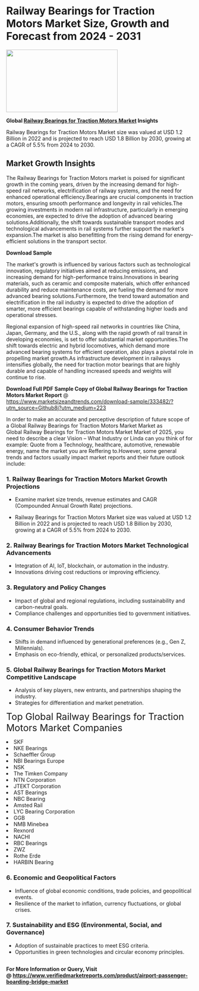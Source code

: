 <H1>Railway Bearings for Traction Motors Market Size, Growth and Forecast from 2024 - 2031</H1><img class="aligncenter size-medium wp-image-584254" src="https://thirdeyenews.in/wp-content/uploads/2024/09/Global-Market-Research-300x168.jpeg" alt="" width="300" height="168" /><p><strong>Global&nbsp;<a href="https://www.marketsizeandtrends.com/download-sample/333482/?utm_source=Github8j?utm_medium=223">Railway Bearings for Traction Motors Market</a> Insights</strong></p><p>Railway Bearings for Traction Motors Market size was valued at USD 1.2 Billion in 2022 and is projected to reach USD 1.8 Billion by 2030, growing at a CAGR of 5.5% from 2024 to 2030.</p><p><h2>Market Growth Insights</h2> <p>The Railway Bearings for Traction Motors market is poised for significant growth in the coming years, driven by the increasing demand for high-speed rail networks, electrification of railway systems, and the need for enhanced operational efficiency.Bearings are crucial components in traction motors, ensuring smooth performance and longevity in rail vehicles.The growing investments in modern rail infrastructure, particularly in emerging economies, are expected to drive the adoption of advanced bearing solutions.Additionally, the shift towards sustainable transport modes and technological advancements in rail systems further support the market's expansion.The market is also benefitting from the rising demand for energy-efficient solutions in the transport sector.</p> <p><strong>Download Sample</strong></p> <p>The market's growth is influenced by various factors such as technological innovation, regulatory initiatives aimed at reducing emissions, and increasing demand for high-performance trains.Innovations in bearing materials, such as ceramic and composite materials, which offer enhanced durability and reduce maintenance costs, are fueling the demand for more advanced bearing solutions.Furthermore, the trend toward automation and electrification in the rail industry is expected to drive the adoption of smarter, more efficient bearings capable of withstanding higher loads and operational stresses.</p> <p>Regional expansion of high-speed rail networks in countries like China, Japan, Germany, and the U.S., along with the rapid growth of rail transit in developing economies, is set to offer substantial market opportunities.The shift towards electric and hybrid locomotives, which demand more advanced bearing systems for efficient operation, also plays a pivotal role in propelling market growth.As infrastructure development in railways intensifies globally, the need for traction motor bearings that are highly durable and capable of handling increased speeds and weights will continue to rise.</p> <p><span class=""><strong>Download Full PDF Sample Copy of Global Railway Bearings for Traction Motors Market Report</strong> @ <a href="https://www.marketsizeandtrends.com/download-sample/333482/?utm_source=Github8j?utm_medium=223" target="_blank">https://www.marketsizeandtrends.com/download-sample/333482/?utm_source=Github8j?utm_medium=223</a></span></p><p>In order to make an accurate and perceptive description of future scope of a Global&nbsp;Railway Bearings for Traction Motors Market Market as Global&nbsp;Railway Bearings for Traction Motors Market Market of 2025, you need to describe a clear Vision &ndash; What Industry or Linda can you think of for example: Quote from a Technology, healthcare, automotive, renewable energy, name the market you are Reffering to.However, some general trends and factors usually impact market reports and their future outlook include:</p><h3>1.&nbsp;<strong>Railway Bearings for Traction Motors Market Growth Projections</strong></h3><ul><li>Examine market size trends, revenue estimates and CAGR (Compounded Annual Growth Rate) projections.</li><li><p>Railway Bearings for Traction Motors Market size was valued at USD 1.2 Billion in 2022 and is projected to reach USD 1.8 Billion by 2030, growing at a CAGR of 5.5% from 2024 to 2030.</p></li></ul><h3>2.&nbsp;<strong>Railway Bearings for Traction Motors Market Technological Advancements</strong></h3><ul><li>Integration of AI, IoT, blockchain, or automation in the industry.</li><li>Innovations driving cost reductions or improving efficiency.</li></ul><h3>3.&nbsp;<strong>Regulatory and Policy Changes</strong></h3><ul><li>Impact of global and regional regulations, including sustainability and carbon-neutral goals.</li><li>Compliance challenges and opportunities tied to government initiatives.</li></ul><h3>4.&nbsp;<strong>Consumer Behavior Trends</strong></h3><ul><li>Shifts in demand influenced by generational preferences (e.g., Gen Z, Millennials).</li><li>Emphasis on eco-friendly, ethical, or personalized products/services.</li></ul><h3>5.&nbsp;<strong>Global Railway Bearings for Traction Motors Market Competitive Landscape</strong></h3><ul><li>Analysis of key players, new entrants, and partnerships shaping the industry.</li><li>Strategies for differentiation and market penetration.</li></ul><p data-pm-slice="1 1 []"><span style="color: inherit; font-family: inherit; font-size: 25px;">Top Global Railway Bearings for Traction Motors Market Companies</span></p><div class="" data-test-id=""><p><li>SKF</li><li> NKE Bearings</li><li> Schaeffler Group</li><li> NBI Bearings Europe</li><li> NSK</li><li> The Timken Company</li><li> NTN Corporation</li><li> JTEKT Corporation</li><li> AST Bearings</li><li> NBC Bearing</li><li> Amsted Rail</li><li> LYC Bearing Corporation</li><li> GGB</li><li> NMB Minebea</li><li> Rexnord</li><li> NACHI</li><li> RBC Bearings</li><li> ZWZ</li><li> Rothe Erde</li><li> HARBIN Bearing</li></p></div><h3>6.&nbsp;<strong>Economic and Geopolitical Factors</strong></h3><ul><li>Influence of global economic conditions, trade policies, and geopolitical events.</li><li>Resilience of the market to inflation, currency fluctuations, or global crises.</li></ul><h3>7.&nbsp;<strong>Sustainability and ESG (Environmental, Social, and Governance)</strong></h3><ul><li>Adoption of sustainable practices to meet ESG criteria.</li><li>Opportunities in green technologies and circular economy principles.</li></ul><h2><strong style="font-size: 14px;">For More Information or Query, Visit @&nbsp;</strong><a style="background-color: #ffffff; font-size: 14px;" href="https://www.marketsizeandtrends.com/report/railway-bearings-for-traction-motors-market/" target="_blank">https://www.verifiedmarketreports.com/product/airport-passenger-boarding-bridge-market</a></h2>